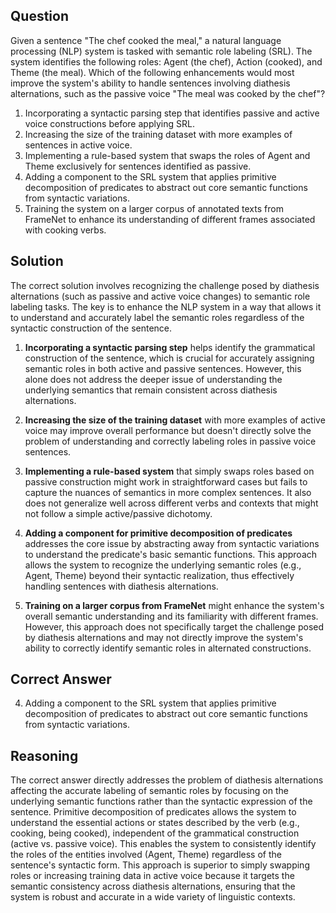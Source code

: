 ## Question
Given a sentence "The chef cooked the meal," a natural language processing (NLP) system is tasked with semantic role labeling (SRL). The system identifies the following roles: Agent (the chef), Action (cooked), and Theme (the meal). Which of the following enhancements would most improve the system's ability to handle sentences involving diathesis alternations, such as the passive voice "The meal was cooked by the chef"?

1. Incorporating a syntactic parsing step that identifies passive and active voice constructions before applying SRL.
2. Increasing the size of the training dataset with more examples of sentences in active voice.
3. Implementing a rule-based system that swaps the roles of Agent and Theme exclusively for sentences identified as passive.
4. Adding a component to the SRL system that applies primitive decomposition of predicates to abstract out core semantic functions from syntactic variations.
5. Training the system on a larger corpus of annotated texts from FrameNet to enhance its understanding of different frames associated with cooking verbs.

## Solution

The correct solution involves recognizing the challenge posed by diathesis alternations (such as passive and active voice changes) to semantic role labeling tasks. The key is to enhance the NLP system in a way that allows it to understand and accurately label the semantic roles regardless of the syntactic construction of the sentence.

1. **Incorporating a syntactic parsing step** helps identify the grammatical construction of the sentence, which is crucial for accurately assigning semantic roles in both active and passive sentences. However, this alone does not address the deeper issue of understanding the underlying semantics that remain consistent across diathesis alternations.
    
2. **Increasing the size of the training dataset** with more examples of active voice may improve overall performance but doesn't directly solve the problem of understanding and correctly labeling roles in passive voice sentences.
    
3. **Implementing a rule-based system** that simply swaps roles based on passive construction might work in straightforward cases but fails to capture the nuances of semantics in more complex sentences. It also does not generalize well across different verbs and contexts that might not follow a simple active/passive dichotomy.
    
4. **Adding a component for primitive decomposition of predicates** addresses the core issue by abstracting away from syntactic variations to understand the predicate's basic semantic functions. This approach allows the system to recognize the underlying semantic roles (e.g., Agent, Theme) beyond their syntactic realization, thus effectively handling sentences with diathesis alternations.
    
5. **Training on a larger corpus from FrameNet** might enhance the system's overall semantic understanding and its familiarity with different frames. However, this approach does not specifically target the challenge posed by diathesis alternations and may not directly improve the system's ability to correctly identify semantic roles in alternated constructions.

## Correct Answer

4. Adding a component to the SRL system that applies primitive decomposition of predicates to abstract out core semantic functions from syntactic variations.

## Reasoning

The correct answer directly addresses the problem of diathesis alternations affecting the accurate labeling of semantic roles by focusing on the underlying semantic functions rather than the syntactic expression of the sentence. Primitive decomposition of predicates allows the system to understand the essential actions or states described by the verb (e.g., cooking, being cooked), independent of the grammatical construction (active vs. passive voice). This enables the system to consistently identify the roles of the entities involved (Agent, Theme) regardless of the sentence's syntactic form. This approach is superior to simply swapping roles or increasing training data in active voice because it targets the semantic consistency across diathesis alternations, ensuring that the system is robust and accurate in a wide variety of linguistic contexts.